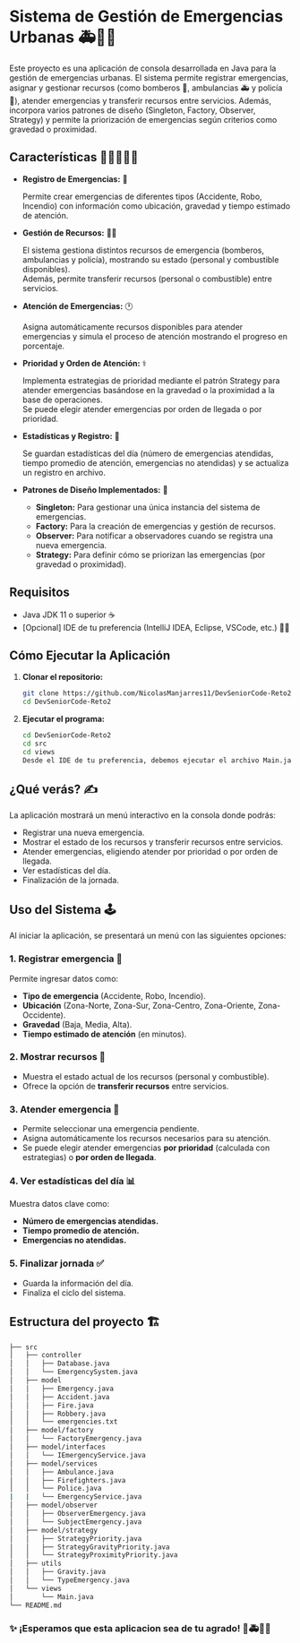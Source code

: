 # Sistema de Gestión de Emergencias Urbanas 🚑🚒🚓

Este proyecto es una aplicación de consola desarrollada en Java para la gestión de emergencias urbanas. El sistema permite registrar emergencias, asignar y gestionar recursos (como bomberos 🚒, ambulancias 🚑 y policía 🚓), atender emergencias y transferir recursos entre servicios. Además, incorpora varios patrones de diseño (Singleton, Factory, Observer, Strategy) y permite la priorización de emergencias según criterios como gravedad o proximidad.

## Características 👩‍⚕️👮👨‍🚒

- **Registro de Emergencias:**  🚨

  Permite crear emergencias de diferentes tipos (Accidente, Robo, Incendio) con información como ubicación, gravedad y tiempo estimado de atención.

- **Gestión de Recursos:**  👩‍🏫

  El sistema gestiona distintos recursos de emergencia (bomberos, ambulancias y policía), mostrando su estado (personal y combustible disponibles).  
  Además, permite transferir recursos (personal o combustible) entre servicios.

- **Atención de Emergencias:**  🕐

  Asigna automáticamente recursos disponibles para atender emergencias y simula el proceso de atención mostrando el progreso en porcentaje.

- **Prioridad y Orden de Atención:**  ⚕️

  Implementa estrategias de prioridad mediante el patrón Strategy para atender emergencias basándose en la gravedad o la proximidad a la base de operaciones.  
  Se puede elegir atender emergencias por orden de llegada o por prioridad.

- **Estadísticas y Registro:**  👀

  Se guardan estadísticas del día (número de emergencias atendidas, tiempo promedio de atención, emergencias no atendidas) y se actualiza un registro en archivo.

- **Patrones de Diseño Implementados:**  🤖

  - **Singleton:** Para gestionar una única instancia del sistema de emergencias.  
  - **Factory:** Para la creación de emergencias y gestión de recursos.  
  - **Observer:** Para notificar a observadores cuando se registra una nueva emergencia.  
  - **Strategy:** Para definir cómo se priorizan las emergencias (por gravedad o proximidad).

## Requisitos

- Java JDK 11 o superior ☕
- [Opcional] IDE de tu preferencia (IntelliJ IDEA, Eclipse, VSCode, etc.) 👨‍💻

## Cómo Ejecutar la Aplicación

1. **Clonar el repositorio:**

   ```bash
   git clone https://github.com/NicolasManjarres11/DevSeniorCode-Reto2.git
   cd DevSeniorCode-Reto2

2. **Ejecutar el programa:**

   ```bash
   cd DevSeniorCode-Reto2
   cd src
   cd views
   Desde el IDE de tu preferencia, debemos ejecutar el archivo Main.java


## ¿Qué verás? ✍️

La aplicación mostrará un menú interactivo en la consola donde podrás:

- Registrar una nueva emergencia.
- Mostrar el estado de los recursos y transferir recursos entre servicios.
- Atender emergencias, eligiendo atender por prioridad o por orden de llegada.
- Ver estadísticas del día.
- Finalización de la jornada.

## Uso del Sistema  🕹️
Al iniciar la aplicación, se presentará un menú con las siguientes opciones:  

### 1. Registrar emergencia  🔔
Permite ingresar datos como:  
- **Tipo de emergencia** (Accidente, Robo, Incendio).  
- **Ubicación** (Zona-Norte, Zona-Sur, Zona-Centro, Zona-Oriente, Zona-Occidente).  
- **Gravedad** (Baja, Media, Alta).  
- **Tiempo estimado de atención** (en minutos).  

### 2. Mostrar recursos  📝
- Muestra el estado actual de los recursos (personal y combustible).  
- Ofrece la opción de **transferir recursos** entre servicios.  

### 3. Atender emergencia  🏹
- Permite seleccionar una emergencia pendiente.  
- Asigna automáticamente los recursos necesarios para su atención.  
- Se puede elegir atender emergencias **por prioridad** (calculada con estrategias) o **por orden de llegada**.  

### 4. Ver estadísticas del día  📊
Muestra datos clave como:  
- **Número de emergencias atendidas.**  
- **Tiempo promedio de atención.**  
- **Emergencias no atendidas.**  

### 5. Finalizar jornada  ✅
- Guarda la información del día.  
- Finaliza el ciclo del sistema.  

## Estructura del proyecto 🏗️

```bash
├── src
│   ├── controller
│   │   ├── Database.java
│   │   └── EmergencySystem.java
│   ├── model
│   │   ├── Emergency.java
│   │   ├── Accident.java
│   │   ├── Fire.java
│   │   ├── Robbery.java
│   │   └── emergencies.txt
│   ├── model/factory
│   │   └── FactoryEmergency.java
│   ├── model/interfaces
│   │   └── IEmergencyService.java
│   ├── model/services
│   │   ├── Ambulance.java
│   │   ├── Firefighters.java
│   │   └── Police.java
|   |   └── EmergencyService.java
│   ├── model/observer
│   │   ├── ObserverEmergency.java
│   │   └── SubjectEmergency.java
│   ├── model/strategy
│   │   ├── StrategyPriority.java
│   │   ├── StrategyGravityPriority.java
│   │   └── StrategyProximityPriority.java
│   ├── utils
│   │   ├── Gravity.java
│   │   └── TypeEmergency.java
│   └── views
│       └── Main.java
└── README.md
```

### ✨ ¡Esperamos que esta aplicacion sea de tu agrado! 🚒🚑👮‍♂️ 